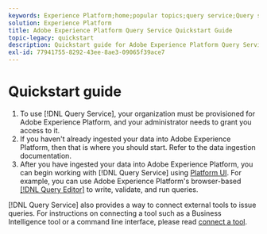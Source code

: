 ```yaml
---
keywords: Experience Platform;home;popular topics;query service;Query service;query
solution: Experience Platform
title: Adobe Experience Platform Query Service Quickstart Guide
topic-legacy: quickstart
description: Quickstart guide for Adobe Experience Platform Query Service.
exl-id: 77941755-8292-43ee-8ae3-09065f39ace7
---
```

# Quickstart guide

1. To use [!DNL Query Service], your organization must be provisioned for Adobe Experience Platform, and your administrator needs to grant you access to it. 
2. If you haven't already ingested your data into Adobe Experience Platform, then that is where you should start. Refer to the data ingestion documentation.
3. After you have ingested your data into Adobe Experience Platform, you can begin working with [!DNL Query Service] using [Platform UI](ui/overview.md). For example, you can use Adobe Experience Platform's browser-based [[!DNL Query Editor]](ui/user-guide.md) to write, validate, and run queries.


[!DNL Query Service] also provides a way to connect external tools to issue queries. For instructions on connecting a tool such as a Business Intelligence tool or a command line interface, please read [connect a tool](clients/overview.md).

